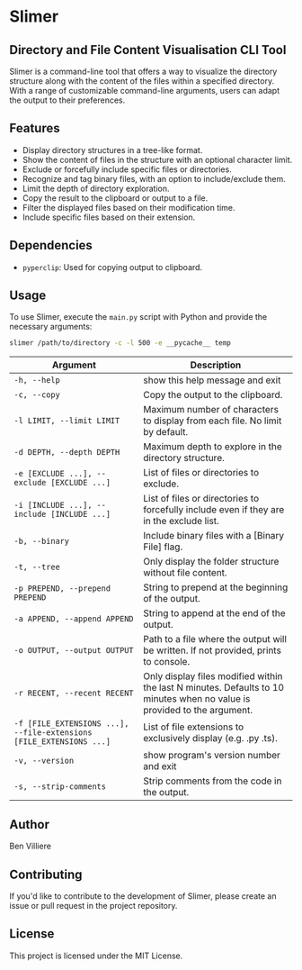 # Slimer

## Directory and File Content Visualisation CLI Tool

Slimer is a command-line tool that offers a way to visualize the directory structure along with the content of the files within a specified directory. With a range of customizable command-line arguments, users can adapt the output to their preferences.

## Features

- Display directory structures in a tree-like format.
- Show the content of files in the structure with an optional character limit.
- Exclude or forcefully include specific files or directories.
- Recognize and tag binary files, with an option to include/exclude them.
- Limit the depth of directory exploration.
- Copy the result to the clipboard or output to a file.
- Filter the displayed files based on their modification time.
- Include specific files based on their extension.

## Dependencies

- `pyperclip`: Used for copying output to clipboard.

## Usage

To use Slimer, execute the `main.py` script with Python and provide the necessary arguments:

```bash
slimer /path/to/directory -c -l 500 -e __pycache__ temp
```

| Argument                                                            | Description                                                                                                              |
| ------------------------------------------------------------------- | ------------------------------------------------------------------------------------------------------------------------ |
| `-h, --help`                                                        | show this help message and exit                                                                                          |
| `-c, --copy`                                                        | Copy the output to the clipboard.                                                                                        |
| `-l LIMIT, --limit LIMIT`                                           | Maximum number of characters to display from each file. No limit by default.                                             |
| `-d DEPTH, --depth DEPTH`                                           | Maximum depth to explore in the directory structure.                                                                     |
| `-e [EXCLUDE ...], --exclude [EXCLUDE ...]`                         | List of files or directories to exclude.                                                                                 |
| `-i [INCLUDE ...], --include [INCLUDE ...]`                         | List of files or directories to forcefully include even if they are in the exclude list.                                 |
| `-b, --binary`                                                      | Include binary files with a [Binary File] flag.                                                                          |
| `-t, --tree`                                                        | Only display the folder structure without file content.                                                                  |
| `-p PREPEND, --prepend PREPEND`                                     | String to prepend at the beginning of the output.                                                                        |
| `-a APPEND, --append APPEND`                                        | String to append at the end of the output.                                                                               |
| `-o OUTPUT, --output OUTPUT`                                        | Path to a file where the output will be written. If not provided, prints to console.                                     |
| `-r RECENT, --recent RECENT`                                        | Only display files modified within the last N minutes. Defaults to 10 minutes when no value is provided to the argument. |
| `-f [FILE_EXTENSIONS ...], --file-extensions [FILE_EXTENSIONS ...]` | List of file extensions to exclusively display (e.g. .py .ts).                                                           |
| `-v, --version`                                                     | show program's version number and exit                                                                                   |
| `-s, --strip-comments`                                              | Strip comments from the code in the output.                                                                              |

## Author

Ben Villiere

## Contributing

If you'd like to contribute to the development of Slimer, please create an issue or pull request in the project repository.

## License

This project is licensed under the MIT License.
